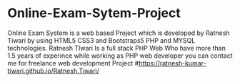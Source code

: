 # Online-Exam-Sytem-Project
Online Exam System is a web based Project which is developed by Ratnesh Tiwari by using HTML5 CSS3 and Bootstraps5 PHP and MYSQL technologies.
Ratnesh TIwari Is a full stack PHP Web Who have more than 1.5 years of experince while working as PHP web developer
you can contact me for freelance web development Project
#https://ratnesh-kumar-tiwari.github.io/Ratnesh.Tiwari/
